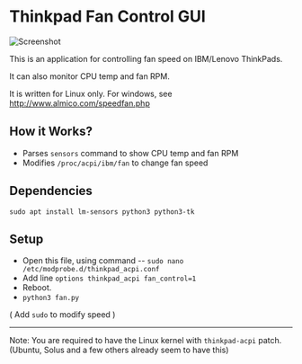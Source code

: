 # Thinkpad Fan Control GUI

![Screenshot](https://i.imgur.com/UXII1Mg.png)

This is an application for controlling fan speed on IBM/Lenovo ThinkPads.

It can also monitor CPU temp and fan RPM.

It is written for Linux only. For windows, see http://www.almico.com/speedfan.php   

## How it Works?
 + Parses `sensors` command to show CPU temp and fan RPM
 + Modifies `/proc/acpi/ibm/fan` to change fan speed

## Dependencies
`sudo apt install lm-sensors python3 python3-tk`

## Setup
+ Open this file, using command -- `sudo nano /etc/modprobe.d/thinkpad_acpi.conf` 
+ Add line `options thinkpad_acpi fan_control=1`
+ Reboot. 
+ `python3 fan.py`

( Add `sudo` to modify speed )

---

Note: You are required to have the Linux kernel with `thinkpad-acpi` patch. (Ubuntu, Solus and a few others already seem to have this)

